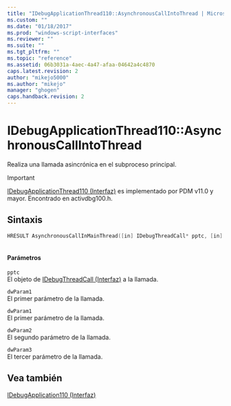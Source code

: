 ```yaml
---
title: "IDebugApplicationThread110::AsynchronousCallIntoThread | Microsoft Docs"
ms.custom: ""
ms.date: "01/18/2017"
ms.prod: "windows-script-interfaces"
ms.reviewer: ""
ms.suite: ""
ms.tgt_pltfrm: ""
ms.topic: "reference"
ms.assetid: 06b3031a-4aec-4a47-afaa-04642a4c4870
caps.latest.revision: 2
author: "mikejo5000"
ms.author: "mikejo"
manager: "ghogen"
caps.handback.revision: 2
---
```

# IDebugApplicationThread110::AsynchronousCallIntoThread
Realiza una llamada asincrónica en el subproceso principal.  
  
> [!IMPORTANT]
>  [IDebugApplicationThread110 \(Interfaz\)](../../winscript/reference/idebugapplicationthread110-interface.md) es implementado por PDM v11.0 y mayor.  Encontrado en activdbg100.h.  
  
## Sintaxis  
  
```cpp  
HRESULT AsynchronousCallInMainThread([in] IDebugThreadCall* pptc, [in] DWORD_PTR dwParam1, [in] DWORD_PTR dwParam2, [in] DWORD_PTR dwParam3);  
  
```  
  
#### Parámetros  
 `pptc`  
 El objeto de [IDebugThreadCall \(Interfaz\)](../../winscript/reference/idebugthreadcall-interface.md) a la llamada.  
  
 `dwParam1`  
 El primer parámetro de la llamada.  
  
 `dwParam1`  
 El primer parámetro de la llamada.  
  
 `dwParam2`  
 El segundo parámetro de la llamada.  
  
 `dwParam3`  
 El tercer parámetro de la llamada.  
  
## Vea también  
 [IDebugApplication110 \(Interfaz\)](../../winscript/reference/idebugapplication110-interface.md)